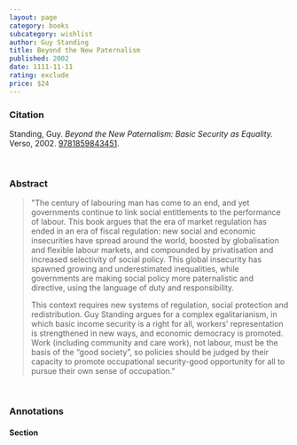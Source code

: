 ```yaml
---
layout: page
category: books
subcategory: wishlist
author: Guy Standing
title: Beyond the New Paternalism
published: 2002
date: 1111-11-11
rating: exclude
price: $24
---
```


### Citation

Standing, Guy. *Beyond the New Paternalism: Basic Security as Equality.* Verso, 2002. [9781859843451](https://www.versobooks.com/en-ca/products/1771-beyond-the-new-paternalism).

<br>

### Abstract

> "The century of labouring man has come to an end, and yet governments continue to link social entitlements to the performance of labour. This book argues that the era of market regulation has ended in an era of fiscal regulation: new social and economic insecurities have spread around the world, boosted by globalisation and flexible labour markets, and compounded by privatisation and increased selectivity of social policy. This global insecurity has spawned growing and underestimated inequalities, while governments are making social policy more paternalistic and directive, using the language of duty and responsibility.
>
> This context requires new systems of regulation, social protection and redistribution. Guy Standing argues for a complex egalitarianism, in which basic income security is a right for all, workers’ representation is strengthened in new ways, and economic democracy is promoted. Work (including community and care work), not labour, must be the basis of the “good society”, so policies should be judged by their capacity to promote occupational security-good opportunity for all to pursue their own sense of occupation."

<br>

### Annotations

#### Section

<br>
